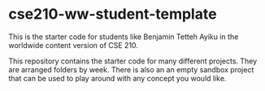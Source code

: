 # cse210-ww-student-template
This is the starter code for students like Benjamin Tetteh Ayiku in the worldwide content version of CSE 210.

This repository contains the starter code for many different projects. They are arranged folders by week. There is also an an empty sandbox project that can be used to play around with any concept you would like.

